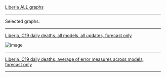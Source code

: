 [Liberia ALL graphs](https://github.com/pourmalek/CovidLongitudinalResults/blob/main/results/countries/Liberia/graph%2000%20Liberia%20ALL%20graphs.pdf)

***

Selected graphs:

***

[Liberia, C19 daily deaths, all models, all updates, forecast only](https://github.com/pourmalek/CovidLongitudinalResults/blob/main/results/countries/Liberia/graph%2002%20Liberia%20ALL%20MODELS%20C19%20daily%20deaths%20all%20updates.pdf)

![image](https://github.com/pourmalek/CovidLongitudinalResults/assets/30849720/a668af74-789e-4566-a28e-5a13d9e578a4)

***

[Liberia, C19 daily deaths, average of error measures across models, forecast only]()


***
